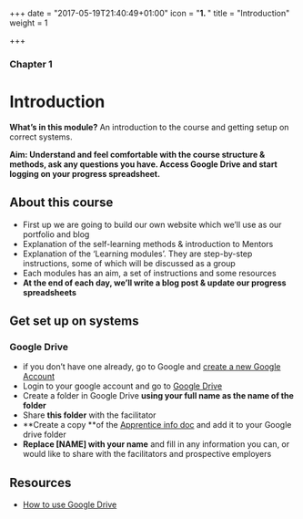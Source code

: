 +++
date = "2017-05-19T21:40:49+01:00"
icon = "<b>1. </b>"
title = "Introduction"
weight = 1

+++

### Chapter 1

# Introduction

**What’s in this module?** An introduction to the course and getting setup on correct systems.

**Aim: Understand and feel comfortable with the course structure & methods, ask any questions you have. Access Google Drive and start logging on your progress spreadsheet.**

## About this course

* First up we are going to build our own website which we’ll use as our portfolio and blog
* Explanation of the self-learning methods & introduction to Mentors
* Explanation of the ‘Learning modules’. They are step-by-step instructions, some of which will be discussed as a group
* Each modules has an aim, a set of instructions and some resources
* **At the end of each day, we’ll write a blog post & update our progress spreadsheets**

## Get set up on systems

### **Google Drive**

* if you don’t have one already, go to Google and [create a new Google Account](https://accounts.google.com/SignUp)
* Login to your google account and go to [Google Drive](https://drive.google.com/)
* Create a folder in Google Drive **using your full name as the name of the folder**
* Share **this folder** with the facilitator
* **Create a copy **of the [Apprentice info doc](https://docs.google.com/document/d/1c2Fr8Y7FrhAhFEicxzP4Hdo4kUGtkkD5zVdC237htFA/edit?usp=sharing) and add it to your Google drive folder
* **Replace \[NAME\] with your name** and fill in any information you can, or would like to share with the facilitators and prospective employers

## **Resources**

* [How to use Google Drive](http://www.digitaltrends.com/computing/how-to-use-google-drive/)
